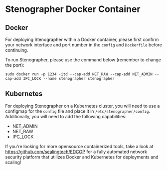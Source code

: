 # Stenographer Docker Container

## Docker

For deploying Stenographer within a Docker container, please first confirm your network interface and port number in the ```config``` and ```Dockerfile``` before continuing. 

To run Stenographer, please use the command below (remember to change the port):
```
sudo docker run -p 1234 -itd --cap-add NET_RAW --cap-add NET_ADMIN --cap-add IPC_LOCK --name stenographer stenographer
```

## Kubernetes

For deploying Stenographer on a Kubernetes cluster, you will need to use a configmap for the ```config``` file and place it in ```/etc/stenographer/config```. Additionally, you will need to add the following capabilities:

* NET_ADMIN
* NET_RAW
* IPC_LOCK


If you're looking for more opensource containerized tools, take a look at https://github.com/sealingtech/EDCOP for a fully automated network security platform that utilizes Docker and Kubernetes for deployments and scaling!
